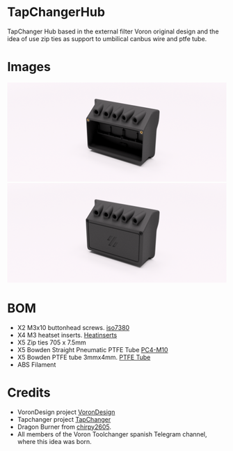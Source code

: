 # TapChangerHub
TapChanger Hub based in the external filter Voron original design and the idea of use zip ties as support to umbilical canbus wire and ptfe tube.

# Images
![Hub](/images/hub.png)
![case](/images/hub%2Bcase.png)

# BOM
- X2 M3x10 buttonhead screws. [iso7380](https://aliexpress.com/item/32644833911.htm)
- X4 M3 heatset inserts. [Heatinserts](https://aliexpress.com/item/4000232858343.html)
- X5 Zip ties 705 x 7.5mm 
- X5 Bowden Straight Pneumatic PTFE Tube [PC4-M10](https://aliexpress.com/item/1005001321270509.html) 
- X5 Bowden PTFE tube 3mmx4mm. [PTFE Tube](https://aliexpress.com/item/1005001408141263)
- ABS Filament

# Credits
- VoronDesign project [VoronDesign](https://github.com/VoronDesign)
- Tapchanger project [TapChanger](https://github.com/viesturz/tapchanger)
- Dragon Burner from [chirpy2605](https://github.com/chirpy2605/voron/tree/main/V0/Dragon_Burner).
- All members of the Voron Toolchanger spanish Telegram channel, where this idea was born.